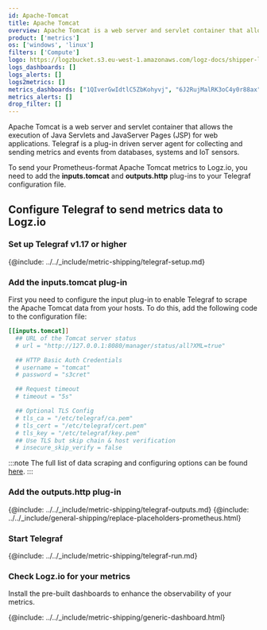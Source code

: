 ```yaml
---
id: Apache-Tomcat
title: Apache Tomcat
overview: Apache Tomcat is a web server and servlet container that allows the execution of Java Servlets and JavaServer Pages (JSP) for web applications.
product: ['metrics']
os: ['windows', 'linux']
filters: ['Compute']
logo: https://logzbucket.s3.eu-west-1.amazonaws.com/logz-docs/shipper-logos/tomcat-logo.png
logs_dashboards: []
logs_alerts: []
logs2metrics: []
metrics_dashboards: ["1QIverGwIdtlC5ZbKohyvj", "6J2RujMalRK3oC4y0r88ax"]
metrics_alerts: []
drop_filter: []
---
```




Apache Tomcat is a web server and servlet container that allows the execution of Java Servlets and JavaServer Pages (JSP) for web applications. Telegraf is a plug-in driven server agent for collecting and sending metrics and events from databases, systems and IoT sensors.

To send your Prometheus-format Apache Tomcat metrics to Logz.io, you need to add the **inputs.tomcat** and **outputs.http** plug-ins to your Telegraf configuration file.

<!-- logzio-inject:install:grafana:dashboards ids=["1QIverGwIdtlC5ZbKohyvj", "6J2RujMalRK3oC4y0r88ax"] -->

## Configure Telegraf to send metrics data to Logz.io

 

### Set up Telegraf v1.17 or higher

{@include: ../../_include/metric-shipping/telegraf-setup.md}

### Add the inputs.tomcat plug-in

First you need to configure the input plug-in to enable Telegraf to scrape the Apache Tomcat data from your hosts. To do this, add the following code to the configuration file:

``` ini
[[inputs.tomcat]]
  ## URL of the Tomcat server status
  # url = "http://127.0.0.1:8080/manager/status/all?XML=true"

  ## HTTP Basic Auth Credentials
  # username = "tomcat"
  # password = "s3cret"

  ## Request timeout
  # timeout = "5s"

  ## Optional TLS Config
  # tls_ca = "/etc/telegraf/ca.pem"
  # tls_cert = "/etc/telegraf/cert.pem"
  # tls_key = "/etc/telegraf/key.pem"
  ## Use TLS but skip chain & host verification
  # insecure_skip_verify = false 
```

:::note
The full list of data scraping and configuring options can be found [here](https://github.com/influxdata/telegraf/blob/release-1.18/plugins/inputs/tomcat/README.md).
:::
 

### Add the outputs.http plug-in
  
{@include: ../../_include/metric-shipping/telegraf-outputs.md}
{@include: ../../_include/general-shipping/replace-placeholders-prometheus.html}

### Start Telegraf

{@include: ../../_include/metric-shipping/telegraf-run.md}
  
### Check Logz.io for your metrics

Install the pre-built dashboards to enhance the observability of your metrics.

<!-- logzio-inject:install:grafana:dashboards ids=["1QIverGwIdtlC5ZbKohyvj", "6J2RujMalRK3oC4y0r88ax"] -->

{@include: ../../_include/metric-shipping/generic-dashboard.html} 

 
